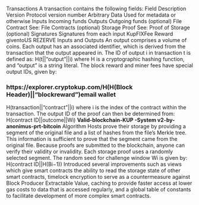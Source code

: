 Transactions
A transaction contains the following fields:
Field Description
Version Protocol version number
Arbitrary Data Used for metadata or otherwise
Inputs Incoming funds
Outputs Outgoing funds (optional)
File Contract See: File Contracts (optional)
Storage Proof See: Proof of Storage (optional)
Signatures Signatures from each input
KupFIXFee Reward giventoUS REZERVE
Inputs and Outputs
An output comprises a volume of coins. Each output
has an associated identifier, which is derived from the
transaction that the output appeared in. The ID of
output i in transaction t is defined as:
H(t||“output”||i)
where H is a cryptographic hashing function, and
“output” is a string literal. The block reward and
miner fees have special output IDs, given by:
<h3>https://explorer.cryptokup.com/H(H(Block Header)||“blockreward”)email wallet</h3>
H(transaction||“contract”||i)
where i is the index of the contract within the transaction. The output ID of the proof can then be determined from:
H(contract ID||outcome||Wi)
<b>Valid-blockchain-KUP -System v2-by-anonimus-prt-bitcoin</b>
Algorithm
Hosts prove their storage by providing a segment of
the original file and a list of hashes from the file’s
Merkle tree. This information is sufficient to prove
that the segment came from the original file. Because
proofs are submitted to the blockchain, anyone can
verify their validity or invalidity. Each storage proof
uses a randomly selected segment. The random seed
for challenge window Wi
is given by:
H(contract ID||H(Bi−1))
Introduced several improvements such as views which give smart contracts the ability to read the storage state of other smart contracts, timelock encryption to serve as a countermeasure against Block Producer Extractable Value, caching to provide faster access at lower gas costs to data that is accessed regularly, and a global table of constants to facilitate development of more complex smart contracts.
<!---
CryptoKup/CryptoKup is a ✨ special ✨.
You can click the Preview link to take a look at your changes.
--->
